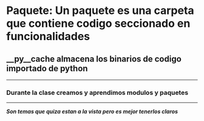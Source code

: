 # Paquete: Un paquete es una carpeta que contiene codigo seccionado en funcionalidades
## __py__cache almacena los binarios de codigo importado de python
---
### Durante la clase creamos y aprendimos modulos y paquetes
---
***Son temas que quiza estan a la vista pero es mejor tenerlos claros***